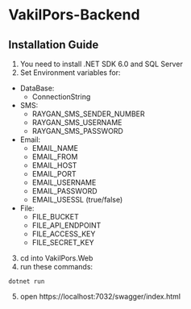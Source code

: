 # VakilPors-Backend

## Installation Guide

1. You need to install .NET SDK 6.0 and SQL Server
2. Set Environment variables for:
- DataBase:
    - ConnectionString
- SMS:
    - RAYGAN_SMS_SENDER_NUMBER
    - RAYGAN_SMS_USERNAME
    - RAYGAN_SMS_PASSWORD
- Email:
    - EMAIL_NAME
    - EMAIL_FROM
    - EMAIL_HOST
    - EMAIL_PORT
    - EMAIL_USERNAME
    - EMAIL_PASSWORD
    - EMAIL_USESSL (true/false)
- File:
    - FILE_BUCKET
    - FILE_API_ENDPOINT
    - FILE_ACCESS_KEY
    - FILE_SECRET_KEY

3. cd into VakilPors.Web
4. run these commands:
```
dotnet run
```
5. open https://localhost:7032/swagger/index.html
